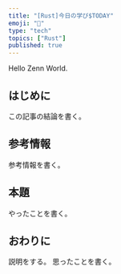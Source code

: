 ```yaml
---
title: "[Rust]今日の学び$TODAY"
emoji: "💨"
type: "tech" 
topics: ["Rust"]
published: true
---
```


Hello Zenn World.

## はじめに

この記事の結論を書く。

## 参考情報

参考情報を書く。

## 本題

やったことを書く。

## おわりに

説明をする。
思ったことを書く。
